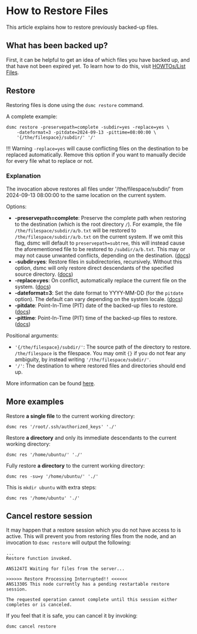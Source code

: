 How to Restore Files
=====================
This article explains how to restore previously backed-up files.

What has been backed up?
-------------------------
First, it can be helpful to get an idea of which files you have backed up, and 
that have not been expired yet.
To learn how to do this, visit [HOWTOs/List Files](../howtol/ist-files.md).

Restore
---------
Restoring files is done using the `dsmc restore` command.

A complete example:
```
dsmc restore -preservepath=complete -subdir=yes -replace=yes \
    -dateformat=3 -pitdate=2024-09-13 -pittime=08:00:00 \
    '{/the/filespace}/subdir/' '/'
```

!!! Warning 
      `-replace=yes` will cause conflicting files on the destination to be replaced automatically. 
      Remove this option if you want to manually decide for every file what 
      to replace or not.

### Explanation
The invocation above restores all files under '/the/filespace/subdir/' from 
2024-09-13 08:00:00 to the same location on the current system.

Options:

- **-preservepath=complete**: Preserve the complete path when restoring to the
  destination (which is the root directory `/`). For example, the file 
  `/the/filespace/subdir/a/b.txt` will be restored to 
  `/the/filespace/subdir/a/b.txt` on the current system. If we omit this flag,
  dsmc will default to `preservepath=subtree`, this will instead cause the
  aforementioned file to be restored to `/subdir/a/b.txt`. This may or may not 
  cause unwanted conflicts, depending on the destination. ([docs](https://www.ibm.com/docs/en/storage-protect/8.1.24?topic=reference-preservepath))
- **-subdir=yes**: Restore files in subdirectories, recursively. 
  Without this option, dsmc will only restore direct descendants of the 
  specified source directory. ([docs](https://www.ibm.com/docs/en/storage-protect/8.1.24?topic=reference-subdir))
- **-replace=yes**: On conflict, automatically replace the current file on the 
  system. ([docs](https://www.ibm.com/docs/en/storage-protect/8.1.24?topic=reference-replace))
- **-dateformat=3**: Set the date format to YYYY-MM-DD 
  (for the `pitdate` option). The default can vary depending on the system 
  locale. ([docs](https://www.ibm.com/docs/en/storage-protect/8.1.24?topic=reference-dateformat))
- **-pitdate**: Point-In-Time (PIT) date of the backed-up files to restore. 
  ([docs](https://www.ibm.com/docs/en/storage-protect/8.1.24?topic=reference-pitdate))
- **-pittime**: Point-In-Time (PIT) time of the backed-up files to restore.
  ([docs](https://www.ibm.com/docs/en/storage-protect/8.1.24?topic=reference-pittime))

Positional arguments:

- `'{/the/filespace}/subdir/'`: The source path of the directory to restore.
  `/the/filespace` is the filespace. You may omit `{}` if you do not fear
  any ambiguity, by instead writing `'/the/filespace/subdir/'`.
- `'/'`: The destination to where restored files and directories should end up.

More information can be found [here](https://www.ibm.com/docs/en/storage-protect/8.1.24?topic=uc-restore).

More examples
---------------

Restore **a single file** to the current working directory:
```
dsmc res '/root/.ssh/authorized_keys' './'
```

Restore **a directory** and only its immediate descendants to the current 
working directory:
```
dsmc res '/home/ubuntu/' './'
```

Fully restore **a directory** to the current working directory:
```
dsmc res -su=y '/home/ubuntu/' './'
```

This is `mkdir ubuntu` with extra steps:
```
dsmc res '/home/ubuntu' './'
```

Cancel restore session
-----------------------
It may happen that a restore session which you do not have access to is 
active. This will prevent you from restoring files from the node, and an 
invocation to `dsmc restore` will output the following:
```
...
Restore function invoked.

ANS1247I Waiting for files from the server...
                                  
>>>>>> Restore Processing Interrupted!! <<<<<<
ANS1330S This node currently has a pending restartable restore session.

The requested operation cannot complete until this session either
completes or is canceled.
```
If you feel that it is safe, you can cancel it by invoking:
```
dsmc cancel restore
```
